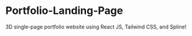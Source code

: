 # Portfolio-Landing-Page
3D single-page portfolio website using React JS, Tailwind CSS, and Spline!
